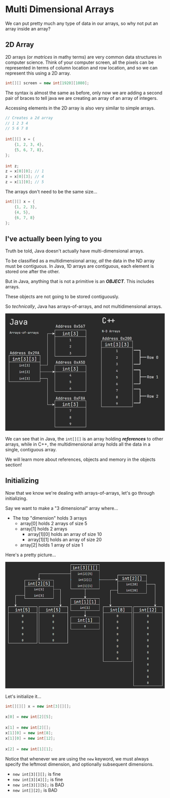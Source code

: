Multi Dimensional Arrays
===========================

We can put pretty much any type of data in our arrays, so why not put an
array inside an array?

2D Array
------------

2D arrays (or *matrices* in mathy terms) are very common data structures in
computer science. Think of your computer screen, all the pixels can be
represented in terms of column location and row location, and so we can
represent this using a 2D array.

```java
int[][] screen = new int[1920][1080];
```

The syntax is almost the same as before, only now we are adding a second
pair of braces to tell java we are creating an array of an array of
integers.

Accessing elements in the 2D array is also very similar to simple arrays.

```java
// Creates a 2d array
// 1 2 3 4
// 5 6 7 8

int[][] x = {
    {1, 2, 3, 4},
    {5, 6, 7, 8},
};

int z;
z = x[0][0]; // 1
z = x[0][3]; // 4
z = x[1][0]; // 5
```

The arrays don't need to be the same size...

```java
int[][] x = {
    {1, 2, 3},
    {4, 5},
    {6, 7, 8}
};
```

I've actually been lying to you
-----------------------------------

Truth be told, Java doesn't actually have multi-dimensional arrays.

To be classified as a multidimensional array, *all* the data in the ND
array must be contiguous. In Java, 1D arrays are contiguous, each element is
stored one after the other.

But in Java, anything that is not a primitive is an ***OBJECT***. This
includes arrays.

These objects are not going to be stored contiguously.

So *technically*, Java has arrays-of-arrays, and not multidimensional arrays.

![Array Memory](../assets/array_memory/array_memory.png)

We can see that in Java, the `int[][]` is an array holding ***references***
to other arrays, while in C++, the multidimensional array holds all the data
in a single, contiguous array.

We will learn more about references, objects and memory in the objects
section!

Initializing
----------------

Now that we know we're dealing with arrays-of-arrays, let's go through
initializing.

Say we want to make a "3 dimensional" array where...

* The top "dimension" holds 3 arrays
  * array[0] holds 2 arrays of size 5
  * array[1] holds 2 arrays
    * array[1][0] holds an array of size 10
    * array[1][1] holds an array of size 20
  * array[2] holds 1 array of size 1

Here's a pretty picture...

![Array Memory](../assets/array_memory/3d_array.png)

Let's initialize it...

```java
int[][][] x = new int[3][][];

x[0] = new int[2][5];

x[1] = new int[2][];
x[1][0] = new int[8];
x[1][0] = new int[12];

x[2] = new int[1][1];
```

Notice that whenever we are using the `new` keyword, we must always specify
the leftmost dimension, and optionally subsequent dimensions.

* `new int[3][][];` is fine
* `new int[3][4][];` is fine
* `new int[3][][5];` is BAD
* `new int[][2];` is BAD
